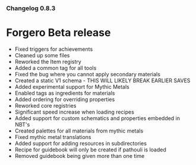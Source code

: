 ### Changelog 0.8.3

# Forgero Beta release

* Fixed triggers for achievements
* Cleaned up some files
* Reworked the Item registry
* Added a common tag for all tools
* Fixed the bug where you cannot apply secondary materials
* Created a static V1 schema - THIS WILL LIKELY BREAK EARLIER SAVES
* Added experimental support for Mythic Metals
* Enabled tags as ingredients for materials
* Added ordering for overriding properties
* Reworked core registries
* Significant speed increase when loading recipes
* Added support for custom schematics and properties embedded in NBT's
* Created palettes for all materials from mythic metals
* Fixed mythic metal translations
* Added support for adding resources in subdirectories
* Recipe for guidebook will only be created if pathouli is loaded
* Removed guidebook being given more than one time